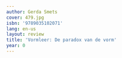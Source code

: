 ```yaml
---
author: Gerda Smets
cover: 479.jpg
isbn: '9789035102071'
lang: en-us
layout: review
title: 'Vormleer: De paradox van de vorm'
year: 0
---
```


